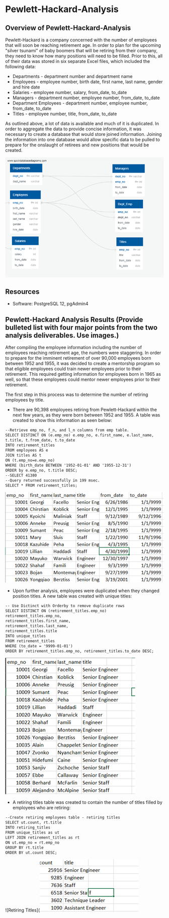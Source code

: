 # Pewlett-Hackard-Analysis

## Overview of Pewlett-Hackard-Analysis
Pewlett-Hackard is a company concerned with the number of employees that will soon be reaching retirement age.  In order to plan for the upcoming "silver tsunami" of baby boomers that will be retiring from their company, they need to know how many positions will need to be filled.  Prior to this, all of their data was stored in six separate Excel files, which included the following data:

* Departments - department number and department name
* Employees - employee number, birth date, first name, last name, gender and hire date
* Salaries - employee number, salary, from_date, to_date
* Managers - department number, employee number, from_date, to_date
* Department Employees - department number, employee number, from_date, to_date
* Titles - employee number, title, from_date, to_date

As outlined above, a lot of data is available and much of it is duplicated.  In order to aggregate the data to provide concise information, it was necessary to create a database that would store joined information.  Joining the information into one database would allow specific data to be pulled to prepare for the onslaught of retirees and new positions that would be created.

![Pewlett-Hackard Employee Data](https://github.com/crtallent/Pewlett-Hackard-Analysis/blob/main/Analysis%20Project%20Folder/Pewlett-Hackard-Analysis%20Folder/EmployeeDB.png.png)


## Resources
- Software: PostgreSQL 12, pgAdmin4

## Pewlett-Hackard Analysis Results (Provide bulleted list with four major points from the two analysis deliverables.  Use images.)
After compiling the employee information including the number of employees reaching retirement age, the numbers were staggering.  In order to prepare for the imminent retirement of over 90,000 employees born between 1952 and 1955, it was decided to create a mentorship program so that eligible employees could train newer employees prior to their retirement.  This required getting information for employees born in 1965 as well, so that these employees could mentor newer employees prior to their retirement.

The first step in this process was to determine the number of retiring employees by title.  

* There are 90,398 employees retiring from Pewlett-Hackard within the next few years, as they were born between 1952 and 1955. A table was created to show this information as seen below:

```
--Retrieve emp_no, f_n, and l_n columns from emp table.
SELECT DISTINCT ON (e.emp_no) e.emp_no, e.first_name, e.last_name, t.title, t.from_date, t.to_date
INTO retirement_titles
FROM employees AS e
JOIN titles AS t
ON (t.emp_no=e.emp_no)
WHERE (birth_date BETWEEN '1952-01-01' AND '1955-12-31')
ORDER by e.emp_no, t.title DESC;
--SELECT 41380
--Query returned successfully in 199 msec.
SELECT * FROM retirement_titles;
```

![Retiring Employees](https://github.com/crtallent/Pewlett-Hackard-Analysis/blob/main/Analysis%20Project%20Folder/Pewlett-Hackard-Analysis%20Folder/retirement_titles.png)


* Upon further analysis, employees were duplicated when they changed position titles.  A new table was created with unique titles:

```
-- Use Dictinct with Orderby to remove duplicate rows
SELECT DISTINCT ON (retirement_titles.emp_no) retirement_titles.emp_no,
retirement_titles.first_name,
retirement_titles.last_name,
retirement_titles.title
INTO unique_titles
FROM retirement_titles
WHERE (to_date = '9999-01-01')
ORDER BY retirement_titles.emp_no, retirement_titles.to_date DESC;
```

![Unique Titles](https://github.com/crtallent/Pewlett-Hackard-Analysis/blob/main/Analysis%20Project%20Folder/Pewlett-Hackard-Analysis%20Folder/unique_titles.png)

* A retiring titles table was created to contain the number of titles filled by employees who are retiring:

```
--Create retiring employees table - retiring titles
SELECT ut.count, rt.title
INTO retiring_titles
FROM unique_titles as ut
LEFT JOIN retirement_titles as rt
ON ut.emp_no = rt.emp_no
GROUP BY rt.title 
ORDER BY ut.count DESC;
```
![Retiring Titles](![Unique Titles](https://github.com/crtallent/Pewlett-Hackard-Analysis/blob/main/Analysis%20Project%20Folder/Pewlett-Hackard-Analysis%20Folder/retiring_titles.png)



